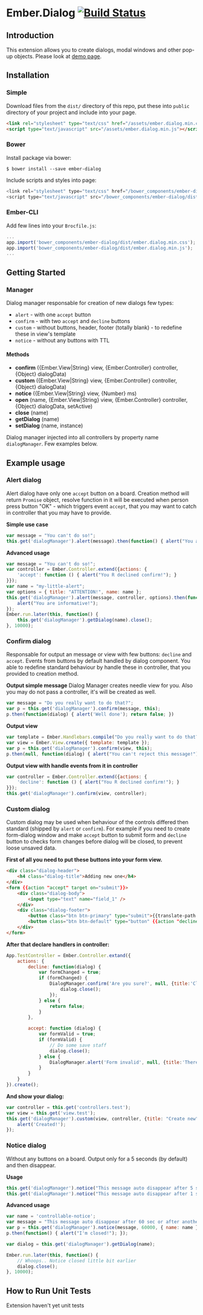 # Ember.Dialog [![Build Status](https://secure.travis-ci.org/wheely/ember-dialog.svg)](http://travis-ci.org/wheely/ember-dialog)

## Introduction

This extension allows you to create dialogs, modal windows and other pop-up objects. Please look at [demo page](http://wheely.github.io/ember-dialog/).

## Installation

### Simple

Download files from the `dist/` directory of this repo, put these into `public` directory of your project and include into your page.
```html
<link rel="stylesheet" type="text/css" href="/assets/ember.dialog.min.css">
<script type="text/javascript" src="/assets/ember.dialog.min.js"></script>
```

### Bower

Install package via bower:
```shell
$ bower install --save ember-dialog
```

Include scripts and styles into page:
```javascript
<link rel="stylesheet" type="text/css" href="/bower_components/ember-dialog/dist/ember.dialog.min.css">
<script type="text/javascript" src="/bower_components/ember-dialog/dist/ember.dialog.min.js"></script>
```

### Ember-CLI

Add few lines into your `Brocfile.js`:
```javascript
...
app.import('bower_components/ember-dialog/dist/ember.dialog.min.css');
app.import('bower_components/ember-dialog/dist/ember.dialog.min.js');
...
```


## Getting Started

### Manager

Dialog manager responsable for creation of new dialogs few types:
* `alert` - with one `accept` button
* `confirm` - with two `accept` and `decline` buttons
* `custom` - without buttons, header, footer (totally blank) - to redefine these in view's template
* `notice` - without any buttons with TTL

#### Methods
* **confirm** ({Ember.View|String} view, {Ember.Controller} controller, {Object} dialogData)
* **custom** ({Ember.View|String} view, {Ember.Controller} controller, {Object} dialogData)
* **notice** ({Ember.View|String} view, {Number} ms)
* **open** (name, {Ember.View|String} view, {Ember.Controller} controller, {Object} dialogData, setActive)
* **close** (name)
* **getDialog** (name)
* **setDialog** (name, instance)


Dialog manager injected into all controllers by property name `dialogManager`.
Few examples below.

## Example usage

### Alert dialog
Alert dialog have only one `accept` button on a board. Creation method will return `Promise` object, resolve function in it will be executed when person press button "OK" - which triggers event `accept`, that you may want to catch in controller that you may have to provide.

**Simple use case**
```javascript
var message = "You can't do so!";
this.get('dialogManager').alert(message).then(function() { alert("You are informative!"); });
```

**Advanced usage**
```javascript
var message = "You can't do so!";
var controller = Ember.Controller.extend({actions: {
    'accept': function () { alert("You R declined confirm!"); }
}});
var name = "my-little-alert";
var options = { title: "ATTENTION!", name: name };
this.get('dialogManager').alert(message, controller, options).then(function() {
    alert("You are informative!");
});
Ember.run.later(this, function() {
    this.get('dialogManager').getDialog(name).close();
}, 10000);
```

### Confirm dialog
Responsable for output an message or view with few buttons: `decline` and `accept`. Events from buttons by default handled by dialog component. You able to redefine standard behaviour by handle these in controller, that you provided to creation method.

**Output simple message**
Dialog Manager creates needle view for you. Also you may do not pass a controller, it's will be created as well.
```javascript
var message = "Do you really want to do that?";
var p = this.get('dialogManager').confirm(message, this);
p.then(function(dialog) { alert('Well done'); return false; })
```
**Output view**
```javascript
var template = Ember.Handlebars.compile("Do you really want to do that?");
var view = Ember.View.create({ template: template });
var p = this.get('dialogManager').confirm(view, this);
p.then(null, function(dialog) { alert("You can't reject this message!"); return true; })
```
**Output view with handle events from it in controller**
```javascript
var controller = Ember.Controller.extend({actions: {
    'decline': function () { alert("You R declined confirm!"); }
}});
this.get('dialogManager').confirm(view, controller);
```

### Custom dialog

Custom dialog may be used when behaviour of the controls differed then standard (shipped by `alert` or `confirm`). For example if you need to create form-dialog window and make `accept` button to submit form and `decline` button to checks form changes before dialog will be closed, to prevent loose unsaved data.

**First of all you need to put these buttons into your form view.**

```html
<div class="dialog-header">
    <h4 class="dialog-title">Adding new one</h4>
</div>
<form {{action "accept" target on="submit"}}>
    <div class="dialog-body">
        <input type="text" name="field_1" />
    </div>
    <div class="dialog-footer">
        <button class="btn btn-primary" type="submit">{{translate-path target.acceptLabel}}</button>
        <button class="btn btn-default" type="button" {{action "decline" target}}>{{translate-path target.declineLabel}}</button>
    </div>
</form>
```

**After that declare handlers in controller:**

```javascript
App.TestController = Ember.Controller.extand({
    actions: {
        decline: function(dialog) {
            var formChanged = true;
            if (formChanged) {
                DialogManager.confirm('Are you sure?', null, {title:'Close confirm', substrate: true}).then(function() {
                    dialog.close();
                });
            } else {
                return false;
            }
        },

        accept: function (dialog) {
            var formValid = true;
            if (formValid) {
                // Do some save staff
                dialog.close();
            } else {
                DialogManager.alert('Form invalid', null, {title:'There is some errors!', substrate: true});
            }
        }
    }
}).create();
```

**And show your dialog:**
```javascript
var controller = this.get('controllers.test');
var view = this.get('view.test');
this.get('dialogManager').custom(view, controller, {title: "Create new"}).then(function() {
    alert('Created!');
});
```

### Notice dialog
Without any buttons on a board. Output only for a 5 seconds (by default) and then disappear.

**Usage**
```javascript
this.get('dialogManager').notice("This message auto disappear after 5 sec.");
this.get('dialogManager').notice("This message auto disappear after 1 sec.", 1000);
```

**Advanced usage**
```javascript
var name = 'controllable-notice';
var message = "This message auto disappear after 60 sec or after another action.";
var p = this.get('dialogManager').notice(message, 60000, { name: name });
p.then(function() { alert("I'm closed!"); });

var dialog = this.get('dialogManager').getDialog(name);

Ember.run.later(this, function() {
    // Whoops.. Notice closed little bit earlier
    dialog.close();
}, 10000);
```


## How to Run Unit Tests

Extension haven't yet unit tests